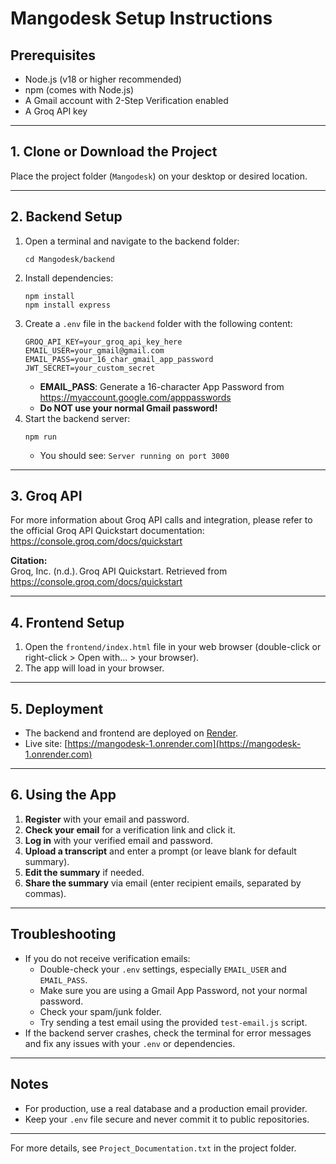 # Mangodesk Setup Instructions

## Prerequisites
- Node.js (v18 or higher recommended)
- npm (comes with Node.js)
- A Gmail account with 2-Step Verification enabled
- A Groq API key

---

## 1. Clone or Download the Project
Place the project folder (`Mangodesk`) on your desktop or desired location.

---

## 2. Backend Setup
1. Open a terminal and navigate to the backend folder:
   ```
   cd Mangodesk/backend
   ```
2. Install dependencies:
   ```
   npm install
   npm install express
   ```
3. Create a `.env` file in the `backend` folder with the following content:
   ```
   GROQ_API_KEY=your_groq_api_key_here
   EMAIL_USER=your_gmail@gmail.com
   EMAIL_PASS=your_16_char_gmail_app_password
   JWT_SECRET=your_custom_secret
   ```
   - **EMAIL_PASS**: Generate a 16-character App Password from https://myaccount.google.com/apppasswords
   - **Do NOT use your normal Gmail password!**
4. Start the backend server:
   ```
   npm run
   ```
   - You should see: `Server running on port 3000`

---

## 3. Groq API

For more information about Groq API calls and integration, please refer to the official Groq API Quickstart documentation:  
https://console.groq.com/docs/quickstart

**Citation:**  
Groq, Inc. (n.d.). Groq API Quickstart. Retrieved from https://console.groq.com/docs/quickstart

---

## 4. Frontend Setup
1. Open the `frontend/index.html` file in your web browser (double-click or right-click > Open with... > your browser).
2. The app will load in your browser.

---

## 5. Deployment

- The backend and frontend are deployed on [Render](https://render.com/).
- Live site: [https://mangodesk-1.onrender.com](https://mangodesk-1.onrender.com)

---

## 6. Using the App
1. **Register** with your email and password.
2. **Check your email** for a verification link and click it.
3. **Log in** with your verified email and password.
4. **Upload a transcript** and enter a prompt (or leave blank for default summary).
5. **Edit the summary** if needed.
6. **Share the summary** via email (enter recipient emails, separated by commas).

---

## Troubleshooting
- If you do not receive verification emails:
  - Double-check your `.env` settings, especially `EMAIL_USER` and `EMAIL_PASS`.
  - Make sure you are using a Gmail App Password, not your normal password.
  - Check your spam/junk folder.
  - Try sending a test email using the provided `test-email.js` script.
- If the backend server crashes, check the terminal for error messages and fix any issues with your `.env` or dependencies.

---

## Notes
- For production, use a real database and a production email provider.
- Keep your `.env` file secure and never commit it to public repositories.

---

For more details, see `Project_Documentation.txt` in the project folder.
